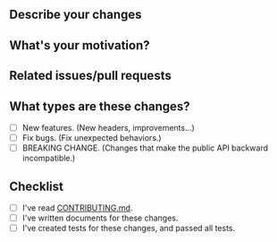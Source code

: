 ## Describe your changes

<!-- Which header(s) are changed? Are they added or improved? What are the changes? -->

## What's your motivation?

<!-- Why did you make these changes? How are they useful/good? -->

## Related issues/pull requests

<!-- Put related issues/pull requests here, if there are any. -->
<!-- Use "This fixes #XXX", "This closes #XXX" if you want to close an issue via this PR. -->

## What types are these changes?

- [ ] New features. (New headers, improvements...)
- [ ] Fix bugs. (Fix unexpected behaviors.)
- [ ] BREAKING CHANGE. (Changes that make the public API backward incompatible.)

## Checklist

- [ ] I've read [CONTRIBUTING.md](https://github.com/ouuan/CPTH/blob/master/CONTRIBUTING.md).
- [ ] I've written documents for these changes.
- [ ] I've created tests for these changes, and passed all tests.
